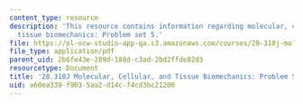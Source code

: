 ```yaml
---
content_type: resource
description: 'This resource contains information regarding molecular, cellular, and
  tissue biomechanics: Problem set 5.'
file: https://ol-ocw-studio-app-qa.s3.amazonaws.com/courses/20-310j-molecular-cellular-and-tissue-biomechanics-spring-2015/a60ea339f9035aa2d14cf4cd3bc21200_MIT20_310JS15_PS5.pdf
file_type: application/pdf
parent_uid: 2b6fe43e-289d-188d-c3ad-2bd2ffde82d3
resourcetype: Document
title: '20.310J Molecular, Cellular, and Tissue Biomechanics: Problem Set 5'
uid: a60ea339-f903-5aa2-d14c-f4cd3bc21200
---
```

